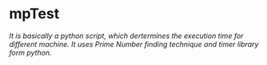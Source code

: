 # mpTest
_It is basically a python script, which dertermines the execution time for different machine. It uses Prime Number finding technique and timer library form python._
